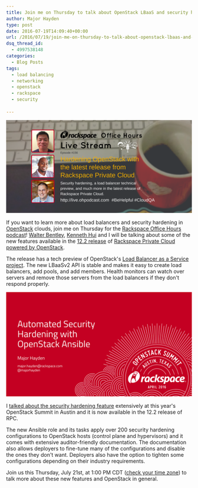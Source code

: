 ```yaml
---
title: Join me on Thursday to talk about OpenStack LBaaS and security hardening
author: Major Hayden
type: post
date: 2016-07-19T14:09:40+00:00
url: /2016/07/19/join-me-on-thursday-to-talk-about-openstack-lbaas-and-security/
dsq_thread_id:
  - 4997538148
categories:
  - Blog Posts
tags:
  - load balancing
  - networking
  - openstack
  - rackspace
  - security

---
```

![1]

If you want to learn more about load balancers and security hardening in [OpenStack][2] clouds, join me on Thursday for the [Rackspace Office Hours podcast][3]! [Walter Bentley][4], [Kenneth Hui][5] and I will be talking about some of the new features available in the [12.2 release][6] of [Rackspace Private Cloud powered by OpenStack][7].

The release has a tech preview of OpenStack's [Load Balancer as a Service project][8]. The new LBaaSv2 API is stable and makes it easy to create load balancers, add pools, and add members. Health monitors can watch over servers and remove those servers from the load balancers if they don't respond properly.

![9]

I [talked about the security hardening feature][10] extensively at this year's OpenStack Summit in Austin and it is now available in the 12.2 release of RPC.

The new Ansible role and its tasks apply over 200 security hardening configurations to OpenStack hosts (control plane and hypervisors) and it comes with extensive auditor-friendly documentation. The documentation also allows deployers to fine-tune many of the configurations and disable the ones they don't want. Deployers also have the option to tighten some configurations depending on their industry requirements.

Join us this Thursday, July 21st, at 1:00 PM CDT ([check your time zone][11]) to talk more about these new features and OpenStack in general.

 [1]: /wp-content/uploads/2016/07/podcast-header-openstack.png
 [2]: http://openstack.org/
 [3]: http://ohpodcast.com/live/
 [4]: https://twitter.com/djstayflypro
 [5]: https://twitter.com/kenhuiny
 [6]: http://blog.rackspace.com/rackspace-private-cloud-v12-2-hardening-openstack/
 [7]: https://www.rackspace.com/cloud/private/openstacksolutions/openstack
 [8]: https://wiki.openstack.org/wiki/Neutron/LBaaS
 [9]: /wp-content/uploads/2016/04/OpenStack-Summit-Austin-2016-Automated-Security-Hardening-with-OpenStack-Ansible-Major-Hayden-1.png
 [10]: /2016/04/26/talk-recap-automated-security-hardening-openstack-ansible/
 [11]: http://everytimezone.com/#2016-7-21,360,cn3
